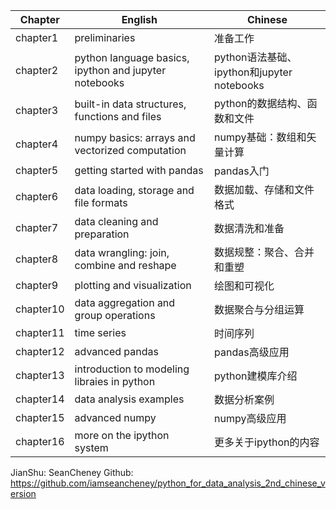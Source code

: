 | Chapter | English | Chinese |
| ------- | ------- | ------- |
| chapter1 | preliminaries | 准备工作 |
| chapter2 | python language basics, ipython and jupyter notebooks | python语法基础、ipython和jupyter notebooks |
| chapter3 | built-in data structures, functions and files | python的数据结构、函数和文件 |
| chapter4 | numpy basics: arrays and vectorized computation | numpy基础：数组和矢量计算 |
| chapter5 | getting started with pandas | pandas入门 |
| chapter6 | data loading, storage and file formats | 数据加载、存储和文件格式 |
| chapter7 | data cleaning and preparation | 数据清洗和准备 |
| chapter8 | data wrangling: join, combine and reshape | 数据规整：聚合、合并和重塑 |
| chapter9 | plotting and visualization | 绘图和可视化 |
| chapter10 | data aggregation and group operations | 数据聚合与分组运算 |
| chapter11 | time series | 时间序列 |
| chapter12 | advanced pandas | pandas高级应用 |
| chapter13 | introduction to modeling libraies in python | python建模库介绍 |
| chapter14 | data analysis examples | 数据分析案例 |
| chapter15 | advanced numpy | numpy高级应用 |
| chapter16 | more on the ipython system | 更多关于ipython的内容 |

JianShu: SeanCheney
Github: https://github.com/iamseancheney/python_for_data_analysis_2nd_chinese_version
